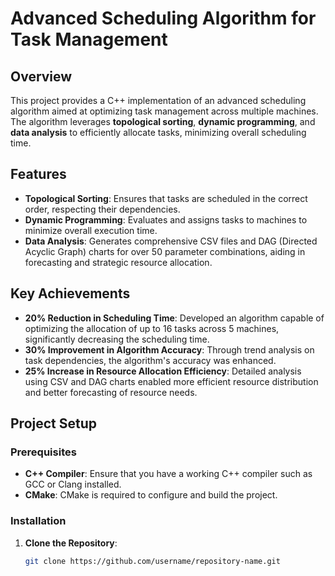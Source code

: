 # Advanced Scheduling Algorithm for Task Management

## Overview
This project provides a C++ implementation of an advanced scheduling algorithm aimed at optimizing task management across multiple machines. The algorithm leverages **topological sorting**, **dynamic programming**, and **data analysis** to efficiently allocate tasks, minimizing overall scheduling time.

## Features
- **Topological Sorting**: Ensures that tasks are scheduled in the correct order, respecting their dependencies.
- **Dynamic Programming**: Evaluates and assigns tasks to machines to minimize overall execution time.
- **Data Analysis**: Generates comprehensive CSV files and DAG (Directed Acyclic Graph) charts for over 50 parameter combinations, aiding in forecasting and strategic resource allocation.

## Key Achievements
- **20% Reduction in Scheduling Time**: Developed an algorithm capable of optimizing the allocation of up to 16 tasks across 5 machines, significantly decreasing the scheduling time.
- **30% Improvement in Algorithm Accuracy**: Through trend analysis on task dependencies, the algorithm's accuracy was enhanced.
- **25% Increase in Resource Allocation Efficiency**: Detailed analysis using CSV and DAG charts enabled more efficient resource distribution and better forecasting of resource needs.

## Project Setup

### Prerequisites
- **C++ Compiler**: Ensure that you have a working C++ compiler such as GCC or Clang installed.
- **CMake**: CMake is required to configure and build the project.

### Installation
1. **Clone the Repository**:
   ```bash
   git clone https://github.com/username/repository-name.git
